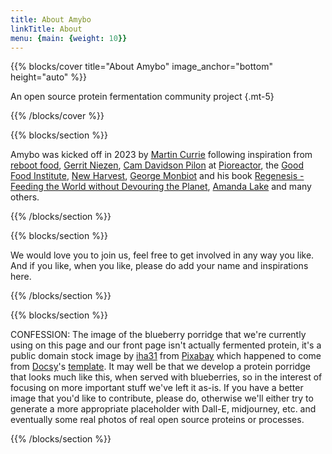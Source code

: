 ```yaml
---
title: About Amybo
linkTitle: About
menu: {main: {weight: 10}}
---
```


{{% blocks/cover title="About Amybo" image_anchor="bottom" height="auto" %}}

An open source protein fermentation community project
{.mt-5}

{{% /blocks/cover %}}

{{% blocks/section %}}

Amybo was kicked off in 2023 by [Martin Currie](https://www.linkedin.com/in/martincurrie/) following inspiration from [reboot food](https://www.rebootfood.org), [Gerrit Niezen](https://gerritniezen.com/how-to-open-source-precision-fermentation), [
Cam Davidson Pilon](https://forum.pioreactor.com/u/camdavidsonpilon/summary) at [Pioreactor](https://pioreactor.com), the [Good Food Institute](https://gfi.org), [New Harvest](https://new-harvest.org), [George Monbiot](https://www.monbiot.com) and his book [Regenesis - Feeding the World without Devouring the Planet](https://www.penguin.co.uk/books/317018/regenesis-by-monbiot-george/9780241447642), [Amanda Lake](https://www.linkedin.com/in/amanda-lake-9b909221/) and many others.

{{% /blocks/section %}}

{{% blocks/section %}}

We would love you to join us, feel free to get involved in any way you like.  And if you like, when you like, please do add your name and inspirations here.

{{% /blocks/section %}}

{{% blocks/section %}}

CONFESSION: The image of the blueberry porridge that we're currently using on this page and our front page isn't actually fermented protein, it's a public domain stock image by [iha31](https://pixabay.com/users/iha31-560629/?utm_source=link-attribution&utm_medium=referral&utm_campaign=image&utm_content=531209) from [Pixabay](https://pixabay.com/?utm_source=link-attribution&utm_medium=referral&utm_campaign=image&utm_content=531209) which happened to come from [Docsy](https://www.docsy.dev)'s [template](https://github.com/google/docsy-example).  It may well be that we develop a protein porridge that looks much like this, when served with blueberries, so in the interest of focusing on more important stuff we've left it as-is.  If you have a better image that you'd like to contribute, please do, otherwise we'll either try to generate a more appropriate placeholder with Dall-E, midjourney, etc. and eventually some real photos of real open source proteins or processes.

{{% /blocks/section %}}